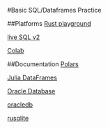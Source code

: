 #Basic SQL/Dataframes Practice

##Platforms 
[Rust playground](https://play.rust-lang.org/?version=stable&mode=debug&edition=2024)

[live SQL v2](https://livesql.oracle.com/ords/f?p=590:1000)

[Colab](https://colab.research.google.com/)

##Documentation 
[Polars](https://pola.rs/)

[Julia DataFrames](https://dataframes.juliadata.org/stable/)

[Oracle Database](https://docs.oracle.com/en/database/oracle/oracle-database/23/index.html)

[oracledb](https://python-oracledb.readthedocs.io/en/latest/)

[rusqlite](https://docs.rs/rusqlite/latest/rusqlite/)
